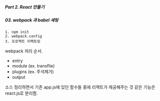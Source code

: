 ##### Part 2. React 만들기

##### 03. webpack 과 babel 세팅

```
1. npm init
2. webpack.config
3. 프로젝트 리팩토링
```

webpack 처리 순서.

- entry
- module (ex. transflie)
- plugins (ex. 주석제거)
- output

소스 정리하면서 기존 app.js에 있던 함수들 중에 리액트가 제공해주는 것 같은 기능은 react.js로 분리함.
